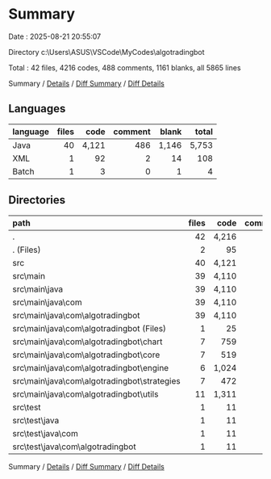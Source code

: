 # Summary

Date : 2025-08-21 20:55:07

Directory c:\\Users\\ASUS\\VSCode\\MyCodes\\algotradingbot

Total : 42 files,  4216 codes, 488 comments, 1161 blanks, all 5865 lines

Summary / [Details](details.md) / [Diff Summary](diff.md) / [Diff Details](diff-details.md)

## Languages
| language | files | code | comment | blank | total |
| :--- | ---: | ---: | ---: | ---: | ---: |
| Java | 40 | 4,121 | 486 | 1,146 | 5,753 |
| XML | 1 | 92 | 2 | 14 | 108 |
| Batch | 1 | 3 | 0 | 1 | 4 |

## Directories
| path | files | code | comment | blank | total |
| :--- | ---: | ---: | ---: | ---: | ---: |
| . | 42 | 4,216 | 488 | 1,161 | 5,865 |
| . (Files) | 2 | 95 | 2 | 15 | 112 |
| src | 40 | 4,121 | 486 | 1,146 | 5,753 |
| src\\main | 39 | 4,110 | 480 | 1,142 | 5,732 |
| src\\main\\java | 39 | 4,110 | 480 | 1,142 | 5,732 |
| src\\main\\java\\com | 39 | 4,110 | 480 | 1,142 | 5,732 |
| src\\main\\java\\com\\algotradingbot | 39 | 4,110 | 480 | 1,142 | 5,732 |
| src\\main\\java\\com\\algotradingbot (Files) | 1 | 25 | 19 | 16 | 60 |
| src\\main\\java\\com\\algotradingbot\\chart | 7 | 759 | 50 | 183 | 992 |
| src\\main\\java\\com\\algotradingbot\\core | 7 | 519 | 35 | 162 | 716 |
| src\\main\\java\\com\\algotradingbot\\engine | 6 | 1,024 | 162 | 274 | 1,460 |
| src\\main\\java\\com\\algotradingbot\\strategies | 7 | 472 | 56 | 142 | 670 |
| src\\main\\java\\com\\algotradingbot\\utils | 11 | 1,311 | 158 | 365 | 1,834 |
| src\\test | 1 | 11 | 6 | 4 | 21 |
| src\\test\\java | 1 | 11 | 6 | 4 | 21 |
| src\\test\\java\\com | 1 | 11 | 6 | 4 | 21 |
| src\\test\\java\\com\\algotradingbot | 1 | 11 | 6 | 4 | 21 |

Summary / [Details](details.md) / [Diff Summary](diff.md) / [Diff Details](diff-details.md)
